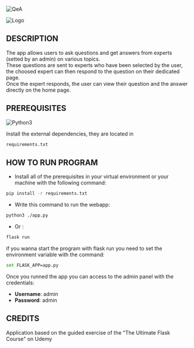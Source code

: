 ![QeA](https://cdn.discordapp.com/attachments/733391066136313879/1157741467205390438/qea_app.png?ex=6519b643&is=651864c3&hm=2503a78b63deb85fa98f0e39fcb92229c82427648a7f2c880abe6aef842bf973&)

![Logo](https://img.shields.io/badge/Created%20by-GabryWasTaken-red)
## DESCRIPTION
The app allows users to ask questions and get answers from experts (setted by an admin) on various topics. \
These questions are sent to experts who have been selected by the user, the choosed expert can then respond to the question on their dedicated page. \
Once the expert responds, the user can view their question and the answer directly on the home page.
## PREREQUISITES

![Python3](https://img.shields.io/badge/Install-Python%203%20or%20greater-blue?link=https%3A%2F%2Fwww.python.org%2Fdownloads%2F)

Install the external dependencies, they are located in
```bash
requirements.txt
```
## HOW TO RUN PROGRAM

* Install all of the prerequisites in your virtual environment or your machine with the following command:
```bash
pip install -r requirements.txt
```
* Write this command to run the webapp:
```bash
python3 ./app.py
``` 
* Or : 
```bash
flask run
``` 
if you wanna start the program with flask run you need to set the environment variable with the command:
```bash
set FLASK_APP=app.py
``` 
Once you runned the app you can access to the admin panel with the credentials:
* **Username**: admin
* **Password**: admin
## CREDITS

Application based on the guided exercise of the "The Ultimate Flask Course" on Udemy
